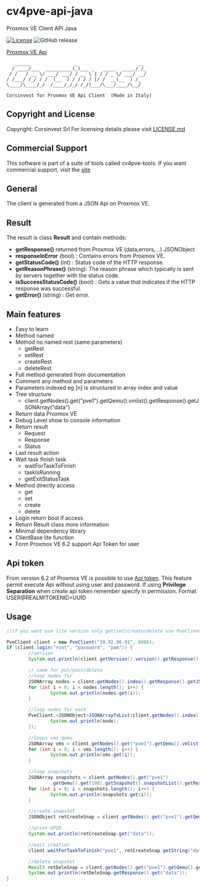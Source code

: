 # cv4pve-api-java

Proxmox VE Client API Java

[![License](https://img.shields.io/github/license/Corsinvest/cv4pve-api-java.svg)](LICENSE.md) ![GitHub release](https://img.shields.io/github/release/Corsinvest/cv4pve-api-java.svg)

[Proxmox VE Api](https://pve.proxmox.com/pve-docs/api-viewer/)

```text
   ______                _                      __
  / ____/___  __________(_)___ _   _____  _____/ /_
 / /   / __ \/ ___/ ___/ / __ \ | / / _ \/ ___/ __/
/ /___/ /_/ / /  (__  ) / / / / |/ /  __(__  ) /_
\____/\____/_/  /____/_/_/ /_/|___/\___/____/\__/

Corsinvest for Proxmox VE Api Client  (Made in Italy)
```

## Copyright and License

Copyright: Corsinvest Srl
For licensing details please visit [LICENSE.md](LICENSE.md)

## Commercial Support

This software is part of a suite of tools called cv4pve-tools. If you want commercial support, visit the [site](https://www.cv4pve-tools.com)

## General

The client is generated from a JSON Api on Proxmox VE.

## Result

The result is class **Result** and contain methods:

* **getResponse()** returned from Proxmox VE (data,errors,...) JSONObject
* **responseInError** (bool) : Contains errors from Proxmox VE.
* **getStatusCode()** (int) : Status code of the HTTP response.
* **getReasonPhrase()** (string): The reason phrase which typically is sent by servers together with the status code.
* **isSuccessStatusCode()** (bool) : Gets a value that indicates if the HTTP response was successful.
* **getError()** (string) : Get error.

## Main features

* Easy to learn
* Method named
* Method no named rest (same parameters)
  * getRest
  * setRest
  * createRest
  * deleteRest
* Full method generated from documentation
* Comment any method and parameters
* Parameters indexed eg [n] is structured in array index and value
* Tree structure
  * client.getNodes().get("pve1").getQemu().vmlist().getResponse().getJSONArray("data")
* Return data Proxmox VE
* Debug Level show to console information
* Return result
  * Request
  * Response
  * Status
* Last result action
* Wait task finish task
  * waitForTaskToFinish
  * taskIsRunning
  * getExitStatusTask
* Method directly access
  * get
  * set
  * create
  * delete
* Login return bool if access
* Return Result class more information
* Minimal dependency library
* ClientBase lite function
* Form Proxmox VE 6.2 support Api Token for user

## Api token

From version 6.2 of Proxmox VE is possible to use [Api token](https://pve.proxmox.com/pve-docs/pveum-plain.html).
This feature permit execute Api without using user and password.
If using **Privilege Separation** when create api token remember specify in permission.
Format USER@REALM!TOKENID=UUID

## Usage

```java
//if you want use lite version only get/set/create/delete use PveClientBase

PveClient client = new PveClient("10.92.90.91", 8006);
if (client.login("root", "password", "pam")) {
        //version
        System.out.println(client.getVersion().version().getResponse().get("data"));

        // same for put/post/delete
        //loop nodes for
        JSONArray nodes = client.getNodes().index().getResponse().getJSONArray("data");
        for (int i = 0; i < nodes.length(); i++) {
                System.out.println(nodes.get(i));
        }

        //loop nodes for each
        PveClient.<JSONObject>JSONArrayToList(client.getNodes().index().getResponse().getJSONArray("data")).forEach((node) -> {
                System.out.println(node);
        });

        //loops vms qemu
        JSONArray vms = client.getNodes().get("pve1").getQemu().vmlist().getResponse().getJSONArray("data");
        for (int i = 0; i < vms.length(); i++) {
                System.out.println(vms.get(i));
        }

        //loop snapshots
        JSONArray snapshots = client.getNodes().get("pve1")
                .getQemu().get(100).getSnapshot().snapshotList().getResponse().getJSONArray("data");
        for (int i = 0; i < snapshots.length(); i++) {
                System.out.println(snapshots.get(i));
        }

        //create snapshot
        JSONObject retCreateSnap = client.getNodes().get("pve1").getQemu().get(100).getSnapshot().snapshot("pippo").getResponse();

        //print UPID
        System.out.println(retCreateSnap.get("data"));

        //wait creation
        client.waitForTaskToFinish("pve1", retCreateSnap.getString("data"), 500, 10000);

        //delete snapshot
        Result retDeleSnap = client.getNodes().get("pve1").getQemu().get(100).getSnapshot().get("pippo").delsnapshot();
        System.out.println(retDeleSnap.getResponse().get("data"));
}
```
